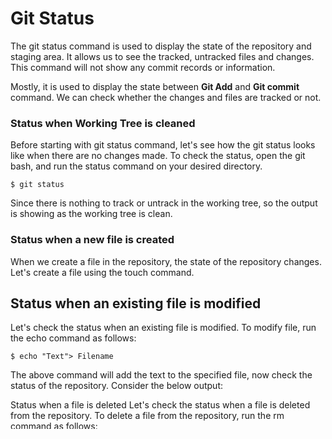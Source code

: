 # Git Status
The git status command is used to display the state of the repository and staging area. It allows us to see the tracked, untracked files and changes. This command will not show any commit records or information.

Mostly, it is used to display the state between **Git Add** and **Git commit** command. We can check whether the changes and files are tracked or not.

### Status when Working Tree is cleaned
Before starting with git status command, let's see how the git status looks like when there are no changes made. To check the status, open the git bash, and run the status command on your desired directory.

```
$ git status 
```



Since there is nothing to track or untrack in the working tree, so the output is showing as the working tree is clean.

### Status when a new file is created
When we create a file in the repository, the state of the repository changes. Let's create a file using the touch command. 

## Status when an existing file is modified
Let's check the status when an existing file is modified. To modify file, run the echo command as follows:
```
$ echo "Text"> Filename  
```
The above command will add the text to the specified file, now check the status of the repository. Consider the below output:

Status when a file is deleted
Let's check the status when a file is deleted from the repository. To delete a file from the repository, run the rm command as follows:
```
$ git rm < File Name>  
```
The above command will delete the specified file from the repository. Now, check the status of the repository. Consider the below output:
The current status of the repository has been updated as deleted.
